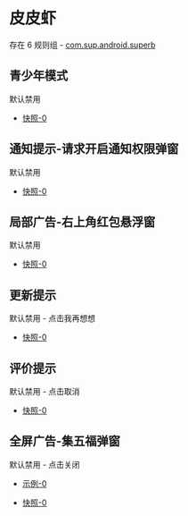 # 皮皮虾

存在 6 规则组 - [com.sup.android.superb](/src/apps/com.sup.android.superb.ts)

## 青少年模式

默认禁用

- [快照-0](https://i.gkd.li/import/13796869)

## 通知提示-请求开启通知权限弹窗

默认禁用

- [快照-0](https://i.gkd.li/import/13691081)

## 局部广告-右上角红包悬浮窗

默认禁用

- [快照-0](https://i.gkd.li/import/13624220)

## 更新提示

默认禁用 - 点击我再想想

- [快照-0](https://i.gkd.li/import/13858490)

## 评价提示

默认禁用 - 点击取消

- [快照-0](https://i.gkd.li/import/14005608)

## 全屏广告-集五福弹窗

默认禁用 - 点击关闭

- [示例-0](https://m.gkd.li/57941037/246d1d0b-d493-4d40-bbb7-9c04ae6b457d)

- [快照-0](https://i.gkd.li/import/14151026)
